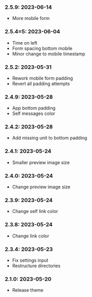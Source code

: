 ### 2.5.9: 2023-06-14

* More mobile form

### 2.5.4=5: 2023-06-04

* Time on left
* Form spacing bottom mobile
* Minor change to mobile timestamp

### 2.5.2: 2023-05-31

* Rework mobile form padding
* Revert all padding attempts

### 2.4.9: 2023-05-28

* App bottom padding
* Self messages color

### 2.4.2: 2023-05-28

* Add missing unit to bottom padding

### 2.4.1: 2023-05-24

* Smaller preview image size

### 2.4.0: 2023-05-24

* Change preview image size

### 2.3.9: 2023-05-24

* Change self link color

### 2.3.8: 2023-05-24

* Change link color

### 2.3.4: 2023-05-23

* Fix settings input
* Restructure directories

### 2.1.0: 2023-05-20

* Release theme
